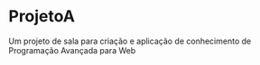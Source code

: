 # ProjetoA
Um projeto de sala para criação e aplicação de conhecimento de Programação Avançada para Web

